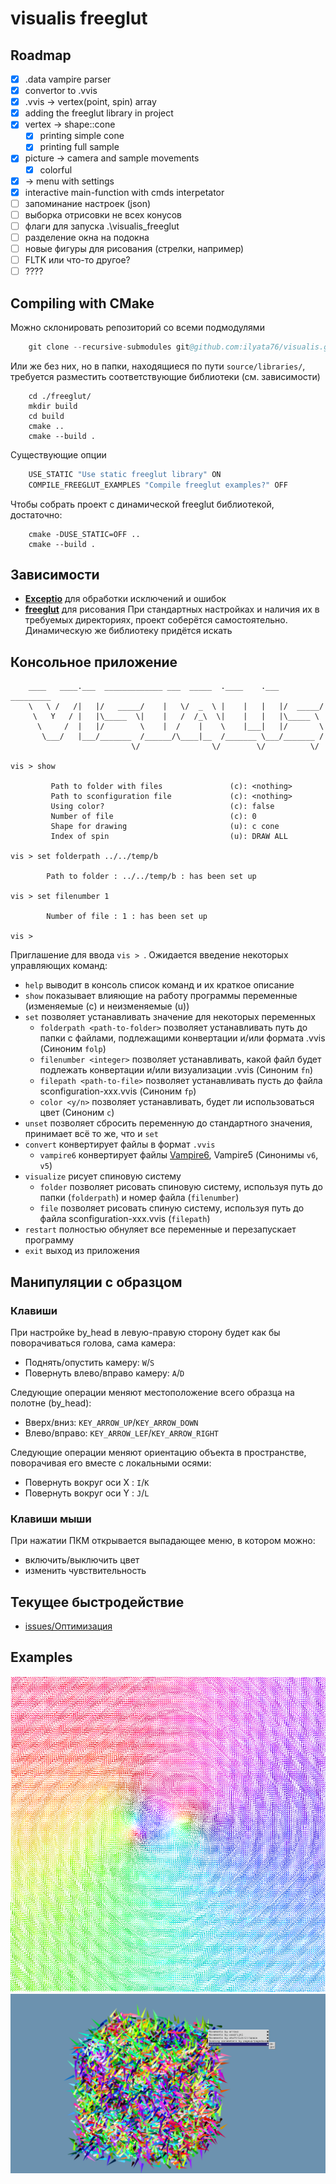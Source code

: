 # visualis freeglut
  
## Roadmap
- [x] .data vampire parser
- [x] convertor to .vvis
- [x] .vvis -> vertex(point, spin) array
- [x] adding the freeglut library in project
- [x] vertex -> shape::cone
    - [x] printing simple cone
    - [x] printing full sample
- [x] picture -> camera and sample movements
    - [x] colorful
- [x] -> menu with settings
- [x] interactive main-function with cmds interpetator
- [ ] запоминание настроек (json)
- [ ] выборка отрисовки не всех конусов
- [ ] флаги для запуска .\visualis_freeglut
- [ ] разделение окна на подокна
- [ ] новые фигуры для рисования (стрелки, например)
- [ ] FLTK или что-то другое?
- [ ] ????
  
## Compiling with CMake
Можно склонировать репозиторий со всеми подмодулями  
```s
    git clone --recursive-submodules git@github.com:ilyata76/visualis.git
```
Или же без них, но в папки, находящиеся по пути `source/libraries/`, требуется разместить соответствующие библиотеки (см. зависимости)  
```
    cd ./freeglut/
    mkdir build 
    cd build
    cmake ..
    cmake --build .
```
Существующие опции
```s
    USE_STATIC "Use static freeglut library" ON
    COMPILE_FREEGLUT_EXAMPLES "Compile freeglut examples?" OFF
```
Чтобы собрать проект с динамической freeglut библиотекой, достаточно:
```
    cmake -DUSE_STATIC=OFF ..
    cmake --build .
```


## Зависимости
+ **[Exceptio](https://github.com/ilyata76/tia-Exceptio.git)** для обработки исключений и ошибок
+ **[freeglut](https://github.com/FreeGLUTProject/freeglut.git)** для рисования
При стандартных настройках и наличия их в требуемых директориях, проект соберётся самостоятельно. Динамическую же библиотеку придётся искать
  
## Консольное приложение
```
    ____   ____.___  _____________ ___  _____  .____    .___  _________
    \   \ /   /|   |/   _____/    |   \/  _  \ |    |   |   |/  _____/
     \   Y   / |   |\_____  \|    |   /  /_\  \|    |   |   |\_____ \
      \     /  |   |/        \    |  /    |    \    |___|   |/       \
       \___/   |___/_______  /______/\____|__  /_______ \___/_______ /
                           \/                \/        \/          \/

vis > show

         Path to folder with files               (c): <nothing>
         Path to sconfiguration file             (c): <nothing>
         Using color?                            (c): false
         Number of file                          (c): 0
         Shape for drawing                       (u): c cone
         Index of spin                           (u): DRAW ALL

vis > set folderpath ../../temp/b

        Path to folder : ../../temp/b : has been set up

vis > set filenumber 1

        Number of file : 1 : has been set up

vis >
```
Приглашение для ввода `vis > `. Ожидается введение некоторых управляющих команд:
+ `help` выводит в консоль список команд и их краткое описание
+ `show` показывает влияющие на работу программы переменные (изменяемые (c) и неизменяемые (u))
+ `set` позволяет устанавливать значение для некоторых переменных
    + `folderpath <path-to-folder>` позволяет устанавливать путь до папки с файлами, подлежащими конвертации и/или формата .vvis (Синоним `folp`)
    + `filenumber <integer>` позволяет устанавливать, какой файл будет подлежать конвертации и/или визуализации .vvis (Синоним `fn`)
    + `filepath <path-to-file>` позволяет устанавливать пусть до файла sconfiguration-xxx.vvis (Синоним `fp`)
    + `color <y/n>` позволяет устанавливать, будет ли использоваться цвет (Синоним `c`)
+ `unset` позволяет сбросить переменную до стандартного значения, принимает всё то же, что и `set`
+ `convert` конвертирует файлы в формат `.vvis`
    + `vampire6` конвертирует файлы [Vampire6](https://github.com/richard-evans/vampire), Vampire5 (Синонимы `v6`, `v5`)
+ `visualize` рисует спиновую систему
    + ``folder`` позволяет рисовать спиновую систему, используя путь до папки (`folderpath`) и номер файла (`filenumber`)
    + `file` позволяет рисовать спиную систему, используя путь до файла sconfiguration-xxx.vvis (`filepath`)
+ `restart` полностью обнуляет все переменные и перезапускает программу
+ `exit` выход из приложения

## Манипуляции с образцом
  
### Клавиши
  
При настройке by_head в левую-правую сторону будет как бы поворачиваться голова, сама камера:  
+ Поднять/опустить камеру: `W`/`S`  
+ Повернуть влево/вправо камеру: `A`/`D`  
  
Следующие операции меняют местоположение всего образца на полотне (by_head):  
+ Вверх/вниз: `KEY_ARROW_UP`/`KEY_ARROW_DOWN`  
+ Влево/вправо: `KEY_ARROW_LEF`/`KEY_ARROW_RIGHT`  
  
Следующие операции меняют ориентацию объекта в пространстве, поворачивая его вместе с локальными осями:  
+ Повернуть вокруг оси X : `I`/`K`  
+ Повернуть вокруг оси Y : `J`/`L`  
  
### Клавиши мыши
  
При нажатии ПКМ открывается выпадающее меню, в котором можно:
+ включить/выключить цвет
+ изменить чувствительность

  
## Текущее быстродействие
- [issues/Оптимизация](https://github.com/ilyata76/visualis/issues/12)

## Examples
![colorful_vertex](https://github.com/ilyata76/visualis/blob/master/freeglut/guide/colorful_vertex.png)
![colorful_vertex](https://github.com/ilyata76/visualis/blob/master/freeglut/guide/Curie_Ni_colorful.png)
